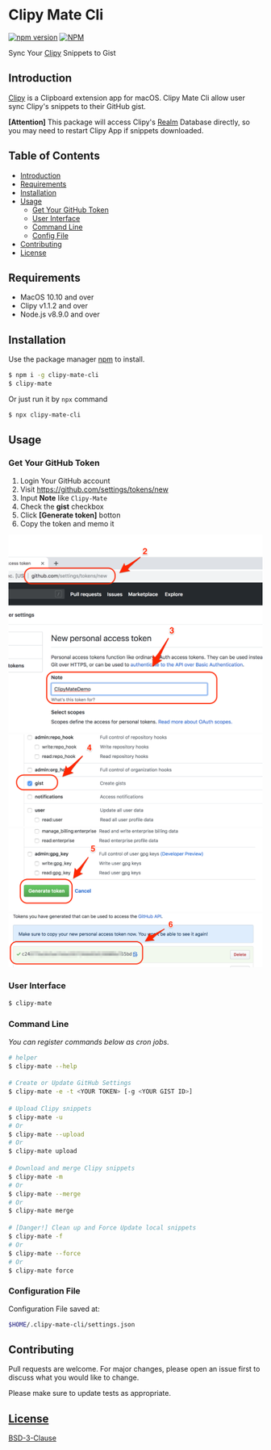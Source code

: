 # Clipy Mate Cli
[![npm version](https://badge.fury.io/js/clipy-mate-cli.svg)](https://badge.fury.io/js/clipy-mate-cli)
[![NPM](https://img.shields.io/npm/l/clipy-mate-cli)](https://www.npmjs.com/package/clipy-mate-cli)

Sync Your [Clipy](https://clipy-app.com/) Snippets to Gist

## Introduction
[Clipy](https://github.com/Clipy/Clipy) is a Clipboard extension app for macOS. Clipy Mate Cli allow user sync Clipy's snippets to their GitHub gist.  

**[Attention]** This package will access Clipy's [Realm](https://realm.io/) Database directly, so you may need to restart Clipy App if snippets downloaded.

## Table of Contents
- [Introduction](#introduction)
- [Requirements](#requirements)
- [Installation](#installation)
- [Usage](#usage)
  - [Get Your GitHub Token](#get-your-git-hub-token)
  - [User Interface](#user-interface)
  - [Command Line](#command-line)
  - [Config File](#configuration-file)
- [Contributing](#contributing)
- [License](#license)


## Requirements
- MacOS 10.10 and over
- Clipy v1.1.2 and over
- Node.js v8.9.0 and over

## Installation

Use the package manager [npm](https://www.npmjs.com/) to install.

```bash
$ npm i -g clipy-mate-cli
$ clipy-mate
```

Or just run it by `npx` command

```bash
$ npx clipy-mate-cli
```

## Usage
### Get Your GitHub Token
1. Login Your GitHub account
2. Visit https://github.com/settings/tokens/new
3. Input **Note** like `Clipy-Mate`
4. Check the **gist** checkbox
5. Click **[Generate token]** botton
6. Copy the token and memo it

![fig-1](./images/fig-1.png)  
![fig-2](./images/fig-2.png)  
![fig-3](./images/fig-3.png)  
![fig-4](./images/fig-4.png)  

### User Interface

```sh
$ clipy-mate
```

### Command Line
*You can register commands below as cron jobs.*

```sh
# helper
$ clipy-mate --help

# Create or Update GitHub Settings
$ clipy-mate -e -t <YOUR TOKEN> [-g <YOUR GIST ID>]

# Upload Clipy snippets
$ clipy-mate -u
# Or
$ clipy-mate --upload
# Or
$ clipy-mate upload

# Download and merge Clipy snippets
$ clipy-mate -m
# Or
$ clipy-mate --merge
# Or
$ clipy-mate merge

# [Danger!] Clean up and Force Update local snippets
$ clipy-mate -f
# Or
$ clipy-mate --force
# Or
$ clipy-mate force
```

### Configuration File

Configuration File saved at:

```sh
$HOME/.clipy-mate-cli/settings.json
```

## Contributing
Pull requests are welcome. For major changes, please open an issue first to discuss what you would like to change.

Please make sure to update tests as appropriate.

## [License](./LICENSE)
[BSD-3-Clause](https://opensource.org/licenses/BSD-3-Clause)
